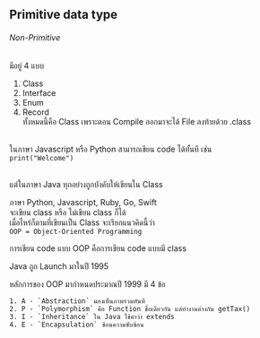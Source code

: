 ## Primitive data type



###### Non-Primitive <br>
มีอยู่ 4 แบบ <br>
1. Class <br>
2. Interface <br>
3. Enum <br>
4. Record <br>
ทั้งหมดนี้คือ Class เพราะตอน Compile ออกมาจะได้ File ลงท้ายด้วย .class <br><br>

ในภาษา Javascript หรือ Python สามารถเขียน code ได้ทั้นที เช่น<br>
`` print("Welcome") `` <br><br>

แต่ในภาษา Java ทุกอย่างถูกบังคับให้เขียนใน Class <br>

ภาษา Python, Javascript, Ruby, Go, Swift<br>
จะเขียน class หรือ ไม่เขียน class ก็ได้<br>
เมื่อไหร่ก็ตามที่เขียนเป็น Class จะเรียกแนวคิดนี้ว่า <br>
`` OOP = Object-Oriented Programming `` <br>

การเขียน code แบบ OOP คือการเขียน code แบบมี class

Java ถูก Launch มาในปี 1995

หลักการของ OOP มากำหนดประมาณปี 1999 มี 4 ข้อ
```
1. A - `Abstraction` มองเห็นภาพรวมทันที
2. P - `Polymorphism` คือ Function ชื่อเดียวกัน แต่ทำงานต่างกัน getTax()
3. I - `Inheritance` ใน Java ใช้คำว่า extends
4. E - `Encapsulation` ซ้อนความซับซ้อน
```


